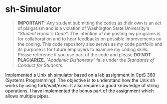 sh-Simulator
============

> **IMPORTANT**: Any student submitting the codes as their own is an act of plaigarism and 
is a violation of Washington State University's *"Student Honor's Code"*. The 
intention of me posting my programs is for collaboration and to hear 
feedbacks on possible improvements on the coding. This code repository also serves as my code portfolio and its purpose is for future employers to examine my coding skills. Please reference if you use part of the code and please **DO NOT PLAGIARIZE**. *"Academic Dishonesty"* falls under the *Standards of Conduct for Students*.

Implemented a Unix sh simulator based on a lab assignment in CptS 360 (Systems Programming). The objective is to understand how the Unix sh works by using fork/wait/exec. It also requires a good knowledge of string operations. I have implemented the bonus part of the assignment which allows multiple pipes.
